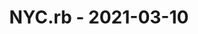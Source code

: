 ---
layout: post
title: NYC.rb - 2021-03-10
datetime: 2021-03-10 17:30:00.000000000 -05:00
name: NYC.rb
external_url: https://www.meetup.com/NYC-rb/events/sthzbsyccfbnb/
---